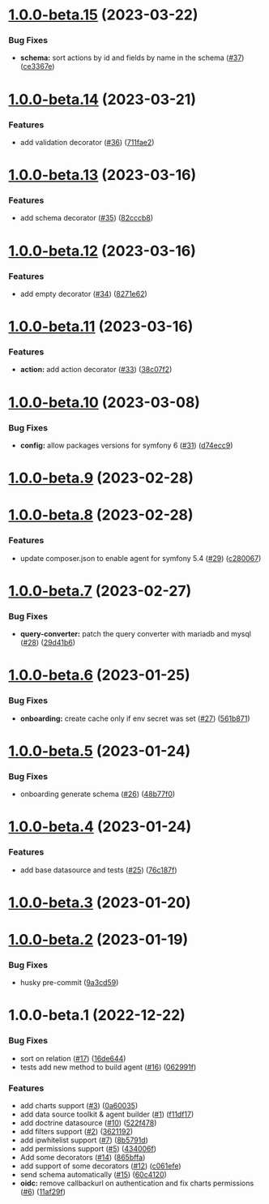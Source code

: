 # [1.0.0-beta.15](https://github.com/ForestAdmin/agent-php/compare/v1.0.0-beta.14...v1.0.0-beta.15) (2023-03-22)


### Bug Fixes

* **schema:** sort actions by id and fields by name in the schema ([#37](https://github.com/ForestAdmin/agent-php/issues/37)) ([ce3367e](https://github.com/ForestAdmin/agent-php/commit/ce3367e21994e0838f294a57f8f38ffab9b96f95))

# [1.0.0-beta.14](https://github.com/ForestAdmin/agent-php/compare/v1.0.0-beta.13...v1.0.0-beta.14) (2023-03-21)


### Features

* add validation decorator ([#36](https://github.com/ForestAdmin/agent-php/issues/36)) ([711fae2](https://github.com/ForestAdmin/agent-php/commit/711fae2b107785f3ee4fb9574c575c0197761b82))

# [1.0.0-beta.13](https://github.com/ForestAdmin/agent-php/compare/v1.0.0-beta.12...v1.0.0-beta.13) (2023-03-16)


### Features

* add schema decorator ([#35](https://github.com/ForestAdmin/agent-php/issues/35)) ([82cccb8](https://github.com/ForestAdmin/agent-php/commit/82cccb8d38f7d937b7867d562a1ef83ab855e5e0))

# [1.0.0-beta.12](https://github.com/ForestAdmin/agent-php/compare/v1.0.0-beta.11...v1.0.0-beta.12) (2023-03-16)


### Features

* add empty decorator  ([#34](https://github.com/ForestAdmin/agent-php/issues/34)) ([8271e62](https://github.com/ForestAdmin/agent-php/commit/8271e62f5a9dafa4d283905485b670abf67c38a9))

# [1.0.0-beta.11](https://github.com/ForestAdmin/agent-php/compare/v1.0.0-beta.10...v1.0.0-beta.11) (2023-03-16)


### Features

* **action:** add action decorator ([#33](https://github.com/ForestAdmin/agent-php/issues/33)) ([38c07f2](https://github.com/ForestAdmin/agent-php/commit/38c07f2885d2a61fb991155d37dfc866fa890a8d))

# [1.0.0-beta.10](https://github.com/ForestAdmin/agent-php/compare/v1.0.0-beta.9...v1.0.0-beta.10) (2023-03-08)


### Bug Fixes

* **config:** allow packages versions for symfony 6 ([#31](https://github.com/ForestAdmin/agent-php/issues/31)) ([d74ecc9](https://github.com/ForestAdmin/agent-php/commit/d74ecc94e95beb94a45298c88d9711e74e7bd139))

# [1.0.0-beta.9](https://github.com/ForestAdmin/agent-php/compare/v1.0.0-beta.8...v1.0.0-beta.9) (2023-02-28)

# [1.0.0-beta.8](https://github.com/ForestAdmin/agent-php/compare/v1.0.0-beta.7...v1.0.0-beta.8) (2023-02-28)


### Features

* update composer.json to enable agent for symfony 5.4 ([#29](https://github.com/ForestAdmin/agent-php/issues/29)) ([c280067](https://github.com/ForestAdmin/agent-php/commit/c2800674c7ba259aaa46a2af3528402583929d41))

# [1.0.0-beta.7](https://github.com/ForestAdmin/agent-php/compare/v1.0.0-beta.6...v1.0.0-beta.7) (2023-02-27)


### Bug Fixes

* **query-converter:** patch the query converter with mariadb and mysql ([#28](https://github.com/ForestAdmin/agent-php/issues/28)) ([29d41b6](https://github.com/ForestAdmin/agent-php/commit/29d41b61c96f2efcc0d4d83906c503f8f873268f))

# [1.0.0-beta.6](https://github.com/ForestAdmin/agent-php/compare/v1.0.0-beta.5...v1.0.0-beta.6) (2023-01-25)


### Bug Fixes

* **onboarding:** create cache only if env secret was set ([#27](https://github.com/ForestAdmin/agent-php/issues/27)) ([561b871](https://github.com/ForestAdmin/agent-php/commit/561b871283287f1b408c3b8c352062cd10028b04))

# [1.0.0-beta.5](https://github.com/ForestAdmin/agent-php/compare/v1.0.0-beta.4...v1.0.0-beta.5) (2023-01-24)


### Bug Fixes

* onboarding generate schema ([#26](https://github.com/ForestAdmin/agent-php/issues/26)) ([48b77f0](https://github.com/ForestAdmin/agent-php/commit/48b77f073ae0ecb747fac82416cc8836954a3c63))

# [1.0.0-beta.4](https://github.com/ForestAdmin/agent-php/compare/v1.0.0-beta.3...v1.0.0-beta.4) (2023-01-24)


### Features

* add base datasource and tests ([#25](https://github.com/ForestAdmin/agent-php/issues/25)) ([76c187f](https://github.com/ForestAdmin/agent-php/commit/76c187fa2f3c4249d5b116d02f4c400b961dd0da))

# [1.0.0-beta.3](https://github.com/ForestAdmin/agent-php/compare/v1.0.0-beta.2...v1.0.0-beta.3) (2023-01-20)

# [1.0.0-beta.2](https://github.com/ForestAdmin/agent-php/compare/v1.0.0-beta.1...v1.0.0-beta.2) (2023-01-19)


### Bug Fixes

* husky pre-commit ([9a3cd59](https://github.com/ForestAdmin/agent-php/commit/9a3cd59ddada45661ce4818a847e59a23fe6d007))

# 1.0.0-beta.1 (2022-12-22)


### Bug Fixes

* sort on relation ([#17](https://github.com/ForestAdmin/agent-php/issues/17)) ([16de644](https://github.com/ForestAdmin/agent-php/commit/16de644650275e3e51ff9d9c009948ef81d44f97))
* tests add new method to build agent ([#16](https://github.com/ForestAdmin/agent-php/issues/16)) ([062991f](https://github.com/ForestAdmin/agent-php/commit/062991f876dca6b0ddc2bc494ad6c00b4a73f68a))


### Features

* add charts support ([#3](https://github.com/ForestAdmin/agent-php/issues/3)) ([0a60035](https://github.com/ForestAdmin/agent-php/commit/0a60035dc497c0969c88d9e6a48105c4de6f8c51))
* add data source toolkit & agent builder  ([#1](https://github.com/ForestAdmin/agent-php/issues/1)) ([f11df17](https://github.com/ForestAdmin/agent-php/commit/f11df172ddfad476c93343fdd74ea631a7e2bb8b))
* add doctrine datasource ([#10](https://github.com/ForestAdmin/agent-php/issues/10)) ([522f478](https://github.com/ForestAdmin/agent-php/commit/522f47834cf4d45976c12090ac91bb410f73f8af))
* add filters support  ([#2](https://github.com/ForestAdmin/agent-php/issues/2)) ([3621192](https://github.com/ForestAdmin/agent-php/commit/3621192bfa295269bacb67d8f8602db702a62169))
* add ipwhitelist support ([#7](https://github.com/ForestAdmin/agent-php/issues/7)) ([8b5791d](https://github.com/ForestAdmin/agent-php/commit/8b5791dfa90e6d2db92c8991fe672d5fa76bbd07))
* add permissions support ([#5](https://github.com/ForestAdmin/agent-php/issues/5)) ([434006f](https://github.com/ForestAdmin/agent-php/commit/434006fd4b99238bb8c05677dca0ff55e7c6fd74))
* Add some decorators  ([#14](https://github.com/ForestAdmin/agent-php/issues/14)) ([865bffa](https://github.com/ForestAdmin/agent-php/commit/865bffa65d083462689a2f129166fc3af16c4d05))
* add support of some decorators ([#12](https://github.com/ForestAdmin/agent-php/issues/12)) ([c061efe](https://github.com/ForestAdmin/agent-php/commit/c061efe9bdec735f579a0cd85d91dbb35b8b272d))
* send schema automatically ([#15](https://github.com/ForestAdmin/agent-php/issues/15)) ([60c4120](https://github.com/ForestAdmin/agent-php/commit/60c412038e04c097a13ff9a4dccd4b2be223f7b0))
* **oidc:** remove callbackurl on authentication and fix charts permissions ([#6](https://github.com/ForestAdmin/agent-php/issues/6)) ([11af29f](https://github.com/ForestAdmin/agent-php/commit/11af29f184cf9ac0f16f8d60e9544305bffb38e1))
